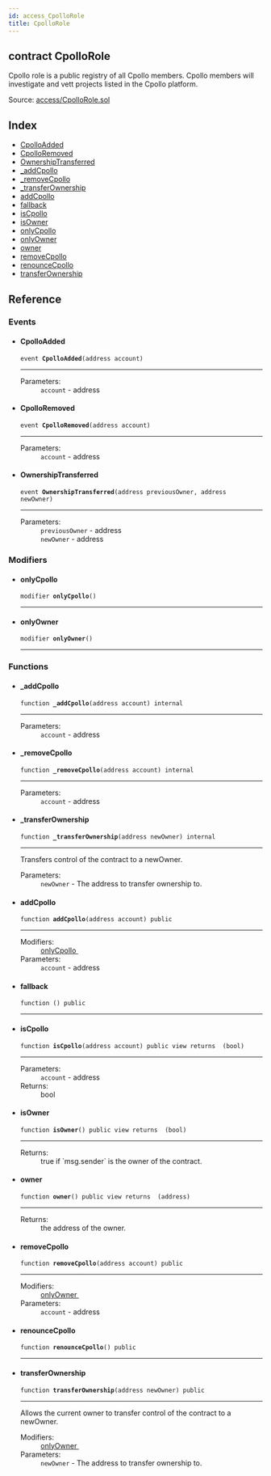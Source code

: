 ```yaml
---
id: access_CpolloRole
title: CpolloRole
---
```


<div class="contract-doc"><div class="contract"><h2 class="contract-header"><span class="contract-kind">contract</span> CpolloRole</h2><p class="description">Cpollo role is a public registry of all Cpollo members. Cpollo members will investigate and vett projects listed in the Cpollo platform.</p><div class="source">Source: <a href="https://github.com/Cpollo/Ethereum/blob/v0.0.3/contracts/access/CpolloRole.sol" target="_blank">access/CpolloRole.sol</a></div></div><div class="index"><h2>Index</h2><ul><li><a href="access_CpolloRole.html#CpolloAdded">CpolloAdded</a></li><li><a href="access_CpolloRole.html#CpolloRemoved">CpolloRemoved</a></li><li><a href="access_CpolloRole.html#OwnershipTransferred">OwnershipTransferred</a></li><li><a href="access_CpolloRole.html#_addCpollo">_addCpollo</a></li><li><a href="access_CpolloRole.html#_removeCpollo">_removeCpollo</a></li><li><a href="access_CpolloRole.html#_transferOwnership">_transferOwnership</a></li><li><a href="access_CpolloRole.html#addCpollo">addCpollo</a></li><li><a href="access_CpolloRole.html#">fallback</a></li><li><a href="access_CpolloRole.html#isCpollo">isCpollo</a></li><li><a href="access_CpolloRole.html#isOwner">isOwner</a></li><li><a href="access_CpolloRole.html#onlyCpollo">onlyCpollo</a></li><li><a href="access_CpolloRole.html#onlyOwner">onlyOwner</a></li><li><a href="access_CpolloRole.html#owner">owner</a></li><li><a href="access_CpolloRole.html#removeCpollo">removeCpollo</a></li><li><a href="access_CpolloRole.html#renounceCpollo">renounceCpollo</a></li><li><a href="access_CpolloRole.html#transferOwnership">transferOwnership</a></li></ul></div><div class="reference"><h2>Reference</h2><div class="events"><h3>Events</h3><ul><li><div class="item event"><span id="CpolloAdded" class="anchor-marker"></span><h4 class="name">CpolloAdded</h4><div class="body"><code class="signature">event <strong>CpolloAdded</strong><span>(address account) </span></code><hr/><dl><dt><span class="label-parameters">Parameters:</span></dt><dd><div><code>account</code> - address</div></dd></dl></div></div></li><li><div class="item event"><span id="CpolloRemoved" class="anchor-marker"></span><h4 class="name">CpolloRemoved</h4><div class="body"><code class="signature">event <strong>CpolloRemoved</strong><span>(address account) </span></code><hr/><dl><dt><span class="label-parameters">Parameters:</span></dt><dd><div><code>account</code> - address</div></dd></dl></div></div></li><li><div class="item event"><span id="OwnershipTransferred" class="anchor-marker"></span><h4 class="name">OwnershipTransferred</h4><div class="body"><code class="signature">event <strong>OwnershipTransferred</strong><span>(address previousOwner, address newOwner) </span></code><hr/><dl><dt><span class="label-parameters">Parameters:</span></dt><dd><div><code>previousOwner</code> - address</div><div><code>newOwner</code> - address</div></dd></dl></div></div></li></ul></div><div class="modifiers"><h3>Modifiers</h3><ul><li><div class="item modifier"><span id="onlyCpollo" class="anchor-marker"></span><h4 class="name">onlyCpollo</h4><div class="body"><code class="signature">modifier <strong>onlyCpollo</strong><span>() </span></code><hr/></div></div></li><li><div class="item modifier"><span id="onlyOwner" class="anchor-marker"></span><h4 class="name">onlyOwner</h4><div class="body"><code class="signature">modifier <strong>onlyOwner</strong><span>() </span></code><hr/></div></div></li></ul></div><div class="functions"><h3>Functions</h3><ul><li><div class="item function"><span id="_addCpollo" class="anchor-marker"></span><h4 class="name">_addCpollo</h4><div class="body"><code class="signature">function <strong>_addCpollo</strong><span>(address account) </span><span>internal </span></code><hr/><dl><dt><span class="label-parameters">Parameters:</span></dt><dd><div><code>account</code> - address</div></dd></dl></div></div></li><li><div class="item function"><span id="_removeCpollo" class="anchor-marker"></span><h4 class="name">_removeCpollo</h4><div class="body"><code class="signature">function <strong>_removeCpollo</strong><span>(address account) </span><span>internal </span></code><hr/><dl><dt><span class="label-parameters">Parameters:</span></dt><dd><div><code>account</code> - address</div></dd></dl></div></div></li><li><div class="item function"><span id="_transferOwnership" class="anchor-marker"></span><h4 class="name">_transferOwnership</h4><div class="body"><code class="signature">function <strong>_transferOwnership</strong><span>(address newOwner) </span><span>internal </span></code><hr/><div class="description"><p>Transfers control of the contract to a newOwner.</p></div><dl><dt><span class="label-parameters">Parameters:</span></dt><dd><div><code>newOwner</code> - The address to transfer ownership to.</div></dd></dl></div></div></li><li><div class="item function"><span id="addCpollo" class="anchor-marker"></span><h4 class="name">addCpollo</h4><div class="body"><code class="signature">function <strong>addCpollo</strong><span>(address account) </span><span>public </span></code><hr/><dl><dt><span class="label-modifiers">Modifiers:</span></dt><dd><a href="access_CpolloRole.html#onlyCpollo">onlyCpollo </a></dd><dt><span class="label-parameters">Parameters:</span></dt><dd><div><code>account</code> - address</div></dd></dl></div></div></li><li><div class="item function"><span id="fallback" class="anchor-marker"></span><h4 class="name">fallback</h4><div class="body"><code class="signature">function <strong></strong><span>() </span><span>public </span></code><hr/></div></div></li><li><div class="item function"><span id="isCpollo" class="anchor-marker"></span><h4 class="name">isCpollo</h4><div class="body"><code class="signature">function <strong>isCpollo</strong><span>(address account) </span><span>public </span><span>view </span><span>returns  (bool) </span></code><hr/><dl><dt><span class="label-parameters">Parameters:</span></dt><dd><div><code>account</code> - address</div></dd><dt><span class="label-return">Returns:</span></dt><dd>bool</dd></dl></div></div></li><li><div class="item function"><span id="isOwner" class="anchor-marker"></span><h4 class="name">isOwner</h4><div class="body"><code class="signature">function <strong>isOwner</strong><span>() </span><span>public </span><span>view </span><span>returns  (bool) </span></code><hr/><dl><dt><span class="label-return">Returns:</span></dt><dd>true if `msg.sender` is the owner of the contract.</dd></dl></div></div></li><li><div class="item function"><span id="owner" class="anchor-marker"></span><h4 class="name">owner</h4><div class="body"><code class="signature">function <strong>owner</strong><span>() </span><span>public </span><span>view </span><span>returns  (address) </span></code><hr/><dl><dt><span class="label-return">Returns:</span></dt><dd>the address of the owner.</dd></dl></div></div></li><li><div class="item function"><span id="removeCpollo" class="anchor-marker"></span><h4 class="name">removeCpollo</h4><div class="body"><code class="signature">function <strong>removeCpollo</strong><span>(address account) </span><span>public </span></code><hr/><dl><dt><span class="label-modifiers">Modifiers:</span></dt><dd><a href="access_CpolloRole.html#onlyOwner">onlyOwner </a></dd><dt><span class="label-parameters">Parameters:</span></dt><dd><div><code>account</code> - address</div></dd></dl></div></div></li><li><div class="item function"><span id="renounceCpollo" class="anchor-marker"></span><h4 class="name">renounceCpollo</h4><div class="body"><code class="signature">function <strong>renounceCpollo</strong><span>() </span><span>public </span></code><hr/></div></div></li><li><div class="item function"><span id="transferOwnership" class="anchor-marker"></span><h4 class="name">transferOwnership</h4><div class="body"><code class="signature">function <strong>transferOwnership</strong><span>(address newOwner) </span><span>public </span></code><hr/><div class="description"><p>Allows the current owner to transfer control of the contract to a newOwner.</p></div><dl><dt><span class="label-modifiers">Modifiers:</span></dt><dd><a href="access_CpolloRole.html#onlyOwner">onlyOwner </a></dd><dt><span class="label-parameters">Parameters:</span></dt><dd><div><code>newOwner</code> - The address to transfer ownership to.</div></dd></dl></div></div></li></ul></div></div></div>
